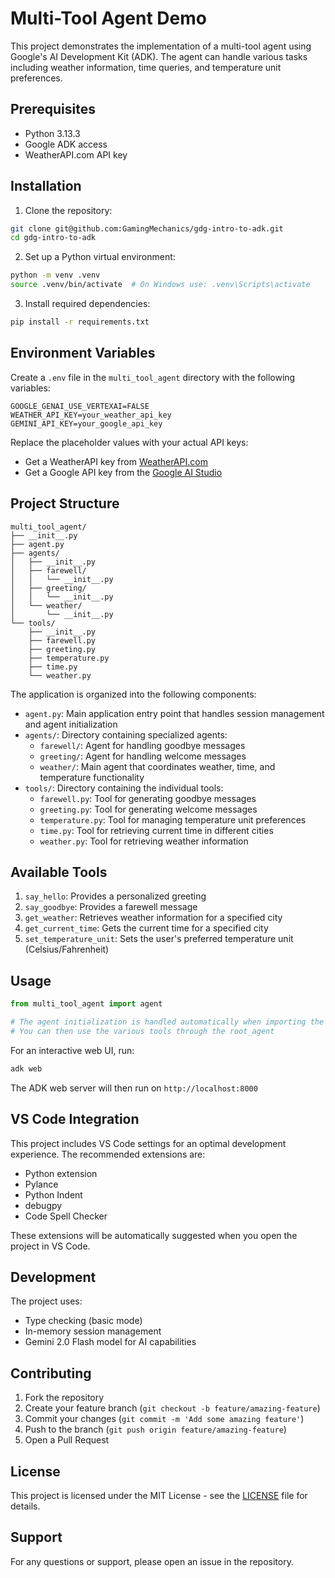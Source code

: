 # Multi-Tool Agent Demo

This project demonstrates the implementation of a multi-tool agent using Google's AI Development Kit (ADK). The agent can handle various tasks including weather information, time queries, and temperature unit preferences.

## Prerequisites

- Python 3.13.3
- Google ADK access
- WeatherAPI.com API key

## Installation

1. Clone the repository:
```bash
git clone git@github.com:GamingMechanics/gdg-intro-to-adk.git
cd gdg-intro-to-adk
```

2. Set up a Python virtual environment:
```bash
python -m venv .venv
source .venv/bin/activate  # On Windows use: .venv\Scripts\activate
```

3. Install required dependencies:
```bash
pip install -r requirements.txt
```

## Environment Variables

Create a `.env` file in the `multi_tool_agent` directory with the following variables:

```env
GOOGLE_GENAI_USE_VERTEXAI=FALSE
WEATHER_API_KEY=your_weather_api_key
GEMINI_API_KEY=your_google_api_key
```

Replace the placeholder values with your actual API keys:
- Get a WeatherAPI key from [WeatherAPI.com](https://www.weatherapi.com/)
- Get a Google API key from the [Google AI Studio](https://aistudio.google.com/apikey)

## Project Structure

```
multi_tool_agent/
├── __init__.py
├── agent.py
├── agents/
│   ├── __init__.py
│   ├── farewell/
│   │   └── __init__.py
│   ├── greeting/
│   │   └── __init__.py
│   └── weather/
│       └── __init__.py
└── tools/
    ├── __init__.py
    ├── farewell.py
    ├── greeting.py
    ├── temperature.py
    ├── time.py
    └── weather.py
```

The application is organized into the following components:

- `agent.py`: Main application entry point that handles session management and agent initialization
- `agents/`: Directory containing specialized agents:
  - `farewell/`: Agent for handling goodbye messages
  - `greeting/`: Agent for handling welcome messages
  - `weather/`: Main agent that coordinates weather, time, and temperature functionality
- `tools/`: Directory containing the individual tools:
  - `farewell.py`: Tool for generating goodbye messages
  - `greeting.py`: Tool for generating welcome messages
  - `temperature.py`: Tool for managing temperature unit preferences
  - `time.py`: Tool for retrieving current time in different cities
  - `weather.py`: Tool for retrieving weather information

## Available Tools

1. `say_hello`: Provides a personalized greeting
2. `say_goodbye`: Provides a farewell message
3. `get_weather`: Retrieves weather information for a specified city
4. `get_current_time`: Gets the current time for a specified city
5. `set_temperature_unit`: Sets the user's preferred temperature unit (Celsius/Fahrenheit)

## Usage

```python
from multi_tool_agent import agent

# The agent initialization is handled automatically when importing the module
# You can then use the various tools through the root_agent
```

For an interactive web UI, run:

```bash
adk web
```

The ADK web server will then run on `http://localhost:8000`

## VS Code Integration

This project includes VS Code settings for an optimal development experience. The recommended extensions are:
- Python extension
- Pylance
- Python Indent
- debugpy
- Code Spell Checker

These extensions will be automatically suggested when you open the project in VS Code.

## Development

The project uses:
- Type checking (basic mode)
- In-memory session management
- Gemini 2.0 Flash model for AI capabilities

## Contributing

1. Fork the repository
2. Create your feature branch (`git checkout -b feature/amazing-feature`)
3. Commit your changes (`git commit -m 'Add some amazing feature'`)
4. Push to the branch (`git push origin feature/amazing-feature`)
5. Open a Pull Request

## License

This project is licensed under the MIT License - see the [LICENSE](LICENSE) file for details.

## Support

For any questions or support, please open an issue in the repository.
